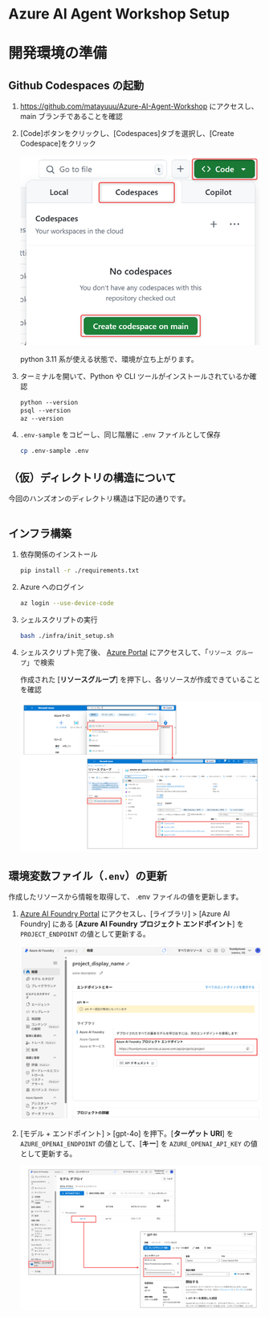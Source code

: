 # Azure AI Agent Workshop Setup
# 開発環境の準備
## Github Codespaces の起動
1. https://github.com/matayuuu/Azure-AI-Agent-Workshop にアクセスし、main ブランチであることを確認

2. [Code]ボタンをクリックし、[Codespaces]タブを選択し、[Create Codespace]をクリック

    ![alt text](./images/image-00-01.png)

    python 3.11 系が使える状態で、環境が立ち上がります。

3. ターミナルを開いて、Python や CLI ツールがインストールされているか確認
    ```
    python --version
    psql --version
    az --version
    ```

4. `.env-sample` をコピーし、同じ階層に `.env` ファイルとして保存
    ```sh
    cp .env-sample .env
    ```


## （仮）ディレクトリの構造について
今回のハンズオンのディレクトリ構造は下記の通りです。
```sh
```

## インフラ構築
1. 依存関係のインストール
    ```sh
    pip install -r ./requirements.txt
    ```

2. Azure へのログイン
    ```sh
    az login --use-device-code
    ```

3. シェルスクリプトの実行
    ```sh
    bash ./infra/init_setup.sh
    ```

4. シェルスクリプト完了後、 [Azure Portal](https://portal.azure.com/) にアクセスして、「`リソース グループ`」で検索

    作成された [**リソースグループ**] を押下し、各リソースが作成できていることを確認

    ![alt text](./images/image-00-07.png)

## 環境変数ファイル（`.env`）の更新
作成したリソースから情報を取得して、 .env ファイルの値を更新します。

1. [Azure AI Foundry Portal](https://ai.azure.com/?cid=learnDocs) にアクセスし、[ライブラリ] > [Azure AI Foundry] にある [**Azure AI Foundry プロジェクト エンドポイント**] を `PROJECT_ENDPOINT` の値として更新する。

    ![alt text](./images/image-00-04.png)

2. [モデル + エンドポイント] > [gpt-4o] を押下。[**ターゲット URI**] を `AZURE_OPENAI_ENDPOINT` の値として、[**キー**] を `AZURE_OPENAI_API_KEY` の値として更新する。

    ![alt text](./images/image-00-05.png)

